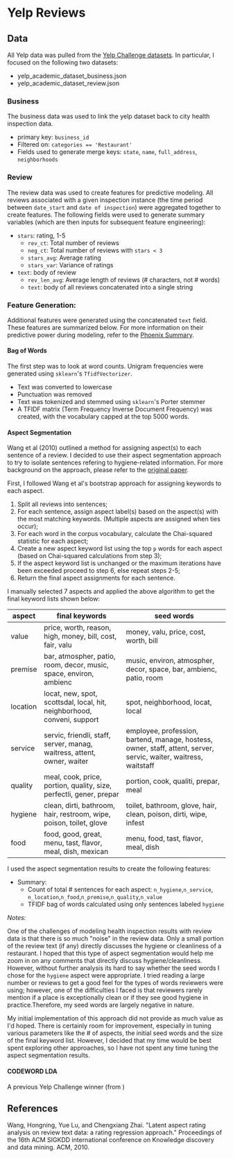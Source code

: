 # Yelp Reviews

## Data

All Yelp data was pulled from the [Yelp Challenge datasets](http://www.yelp.com/dataset_challenge). In particular, I focused on the following two datasets:

- yelp_academic_dataset_business.json
- yelp_academic_dataset_review.json

### Business

The business data was used to link the yelp dataset back to city health inspection data. 

- primary key: `business_id`
- Filtered on: `categories == 'Restaurant'`
- Fields used to generate merge keys: `state`, `name`, `full_address`, `neighborhoods`

### Review

The review data was used to create features for predictive modeling. All reviews associated with a given inspection instance (the time period between `date_start` and `date of inspection`) were aggregated together to create features. The following fields were used to generate summary variables (which are then inputs for subsequent feature engineering):

- `stars`: rating, 1-5
    * `rev_ct`: Total number of reviews
    * `neg_ct`: Total number of reviews with `stars < 3`
    * `stars_avg`: Average rating
    * `stars_var`: Variance of ratings
- `text`: body of review
    * `rev_len_avg`: Average length of reviews (# characters, not # words)
    * `text`: body of all reviews concatenated into a single string

### Feature Generation:
Additional features were generated using the concatenated `text` field. These features are summarized below. For more information on their predictive power during modeling, refer to the [Phoenix Summary](https://github.com/tbackes/yelp-health/blob/master/summary_phoenix.md).

#### Bag of Words
The first step was to look at word counts. Unigram frequencies were generated using `sklearn`'s `TfidfVectorizer`. 

- Text was converted to lowercase
- Punctuation was removed
- Text was tokenized and stemmed using `sklearn`'s Porter stemmer
- A TFIDF matrix (Term Frequency Inverse Document Frequency) was created, with the vocabulary capped at the top 5000 words.

#### Aspect Segmentation
Wang et al (2010) outlined a method for assigning aspect(s) to each sentence of a review. I decided to use their aspect segmentation approach to try to isolate sentences refering to hygiene-related information. For more background on the approach, please refer to the [original paper](http://citeseerx.ist.psu.edu/viewdoc/download?doi=10.1.1.329.6649&rep=rep1&type=pdf).

First, I followed Wang et al's bootstrap approach for assigning keywords to each aspect. 

1. Split all reviews into sentences;
2. For each sentence, assign aspect label(s) based on the aspect(s) with the most matching keywords. (Multiple aspects are assigned when ties occur);
3. For each word in the corpus vocabulary, calculate the Chai-squared statistic for each aspect;
4. Create a new aspect keyword list using the top `p` words for each aspect (based on Chai-squared calculations from step 3);
5. If the aspect keyword list is unchanged or the maximum iterations have been exceeded proceed to step 6, else repeat steps 2-5;
6. Return the final aspect assignments for each sentence.

I manually selected 7 aspects and applied the above algorithm to get the final keyword lists shown below:

| aspect   | final keywords                                                          | seed words                                                                                                        |
|----------|-------------------------------------------------------------------------|-------------------------------------------------------------------------------------------------------------------|
| value    | price, worth, reason, high, money, bill, cost, fair, valu               | money, valu, price, cost, worth, bill                                                                             |
| premise  | bar, atmospher, patio, room, decor, music, space, environ, ambienc      | music, environ, atmospher, decor, space, bar, ambienc, patio, room                                                |
| location | locat, new, spot, scottsdal, local, hit, neighborhood, conveni, support | spot, neighborhood, locat, local                                                                                  |
| service  | servic, friendli, staff, server, manag, waitress, attent, owner, waiter | employee, profession, bartend, manage, hostess, owner, staff, attent, server, servic, waiter, waitress, waitstaff |
| quality  | meal, cook, price, portion, quality, size, perfectli, gener, prepar     | portion, cook, qualiti, prepar, meal                                                                              |
| hygiene  | clean, dirti, bathroom, hair, restroom, wipe, poison, toilet, glove     | toilet, bathroom, glove, hair, clean, poison, dirti, wipe, infest                                                 |
| food     | food, good, great, menu, tast, flavor, meal, dish, mexican              | menu, food, tast, flavor, meal, dish                                                                              |

I used the aspect segmentation results to create the following features:

- Summary:
	- Count of total # sentences for each aspect: `n_hygiene`,`n_service`, `n_location`,`n_food`,`n_premise`,`n_quality`,`n_value`
	- TFIDF bag of words calculated using only sentences labeled `hygiene`

*Notes:*

One of the challenges of modeling health inspection results with review data is that there is so much "noise" in the review data. Only a small portion of the review text (if any) directly discusses the hygiene or cleanliness of a restaurant. I hoped that this type of aspect segmentation would help me zoom in on any comments that directly discuss hygiene/cleanliness. However, without further analysis its hard to say whether the seed words I chose for the `hygiene` aspect were appropriate. I tried reading a large number or reviews to get a good feel for the types of words reviewers were using; however, one of the difficulties I faced is that reviewers rarely mention if a place is exceptionally clean or if they see good hygiene in practice.Therefore, my seed words are largely negative in nature.

My initial implementation of this approach did not provide as much value as I'd hoped. There is certainly room for improvement, especially in tuning various parameters like the # of aspects, the initial seed words and the size of the final keyword list. However, I decided that my time would be best spent exploring other approaches, so I have not spent any time tuning the aspect segmentation results.

#### CODEWORD LDA
A previous Yelp Challenge winner (from )


## References
Wang, Hongning, Yue Lu, and Chengxiang Zhai. "Latent aspect rating analysis on review text data: a rating regression approach." Proceedings of the 16th ACM SIGKDD international conference on Knowledge discovery and data mining. ACM, 2010.

